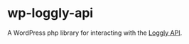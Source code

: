 # wp-loggly-api
A WordPress php library for interacting with the [Loggly API](https://www.loggly.com/docs/api-overview/).
